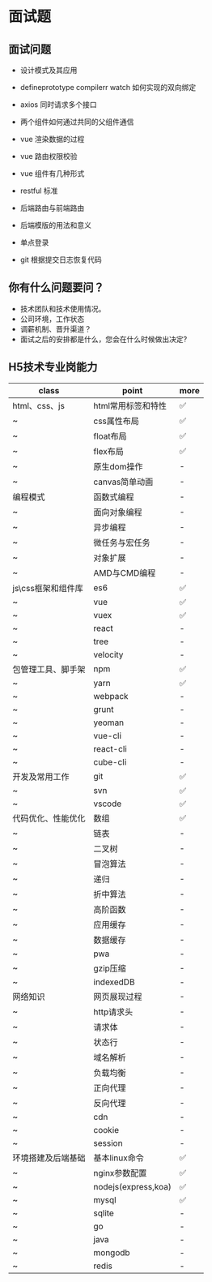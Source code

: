 # 面试题

## 面试问题

- 设计模式及其应用

- defineprototype compilerr watch 如何实现的双向绑定
- axios 同时请求多个接口
- 两个组件如何通过共同的父组件通信
- vue 渲染数据的过程
- vue 路由权限校验
- vue 组件有几种形式

- restful 标准
- 后端路由与前端路由
- 后端模版的用法和意义
- 单点登录
- git 根据提交日志恢复代码

## 你有什么问题要问？

- 技术团队和技术使用情况。
- 公司环境，工作状态
- 调薪机制、晋升渠道？
- 面试之后的安排都是什么，您会在什么时候做出决定?

## H5技术专业岗能力

| class              | point               | more |
| ------------------ | ------------------- | ---- |
| html、css、js      | html常用标签和特性  | ✅    |
| ~                  | css属性布局         | ✅    |
| ~                  | float布局           | ✅    |
| ~                  | flex布局            | ✅    |
| ~                  | 原生dom操作         | -    |
| ~                  | canvas简单动画      | -    |
| 编程模式           | 函数式编程          | -    |
| ~                  | 面向对象编程        | -    |
| ~                  | 异步编程            | -    |
| ~                  | 微任务与宏任务      | -    |
| ~                  | 对象扩展            | -    |
| ~                  | AMD与CMD编程        | -    |
| js\css框架和组件库 | es6                 | ✅    |
| ~                  | vue                 | ✅    |
| ~                  | vuex                | ✅    |
| ~                  | react               | -    |
| ~                  | tree                | -    |
| ~                  | velocity            | -    |
| 包管理工具、脚手架 | npm                 | ✅    |
| ~                  | yarn                | ✅    |
| ~                  | webpack             | -    |
| ~                  | grunt               | -    |
| ~                  | yeoman              | -    |
| ~                  | vue-cli             | -    |
| ~                  | react-cli           | -    |
| ~                  | cube-cli            | -    |
| 开发及常用工作     | git                 | ✅    |
| ~                  | svn                 | ✅    |
| ~                  | vscode              | ✅    |
| 代码优化、性能优化 | 数组                | ✅    |
| ~                  | 链表                | -    |
| ~                  | 二叉树              | -    |
| ~                  | 冒泡算法            | -    |
| ~                  | 递归                | -    |
| ~                  | 折中算法            | -    |
| ~                  | 高阶函数            | -    |
| ~                  | 应用缓存            | -    |
| ~                  | 数据缓存            | -    |
| ~                  | pwa                 | -    |
| ~                  | gzip压缩            | -    |
| ~                  | indexedDB           | -    |
| 网络知识           | 网页展现过程        | -    |
| ~                  | http请求头          | -    |
| ~                  | 请求体              | -    |
| ~                  | 状态行              | -    |
| ~                  | 域名解析            | -    |
| ~                  | 负载均衡            | -    |
| ~                  | 正向代理            | -    |
| ~                  | 反向代理            | -    |
| ~                  | cdn                 | -    |
| ~                  | cookie              | -    |
| ~                  | session             | -    |
| 环境搭建及后端基础 | 基本linux命令       | ✅    |
| ~                  | nginx参数配置       | ✅    |
| ~                  | nodejs(express,koa) | ✅    |
| ~                  | mysql               | ✅    |
| ~                  | sqlite              | -    |
| ~                  | go                  | -    |
| ~                  | java                | -    |
| ~                  | mongodb             | -    |
| ~                  | redis               | -    |